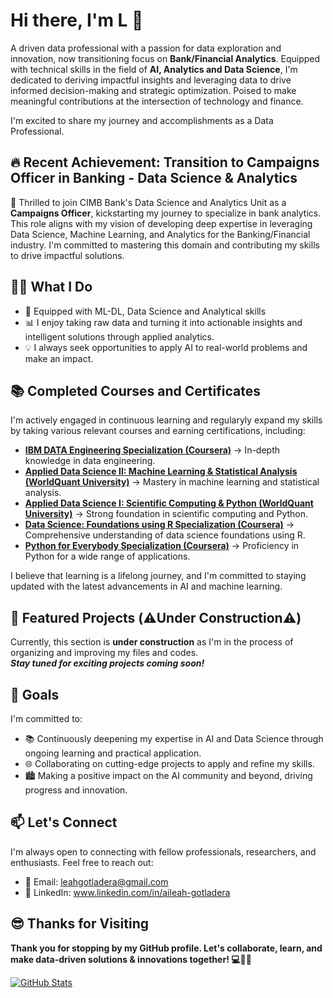 # Hi there, I'm L 👋
A driven data professional with a passion for data exploration and innovation, now transitioning focus on **Bank/Financial Analytics**. Equipped with technical skills in the field of **AI, Analytics and Data Science**, I'm dedicated to deriving impactful insights and leveraging data to drive informed decision-making and strategic optimization. 
Poised to make meaningful contributions at the intersection of technology and finance. <br>

I'm excited to share my journey and accomplishments as a Data Professional.

## 🔥 Recent Achievement: Transition to Campaigns Officer in Banking - Data Science & Analytics

🚀 Thrilled to join CIMB Bank's Data Science and Analytics Unit as a **Campaigns Officer**, kickstarting my journey to specialize in bank analytics.<br>
This role aligns with my vision of developing deep expertise in leveraging Data Science, Machine Learning, and Analytics for the Banking/Financial industry. I'm committed to mastering this domain and contributing my skills to drive impactful solutions.

## 👨‍💻 What I Do

- 🤖 Equipped with ML-DL, Data Science and Analytical skills
- 📊 I enjoy taking raw data and turning it into actionable insights and intelligent solutions through applied analytics.
- 💡 I always seek opportunities to apply AI to real-world problems and make an impact.

## 📚 Completed Courses and Certificates

I'm actively engaged in continuous learning and regularyly expand my skills by taking various relevant courses and earning certifications, including:

- **[IBM DATA Engineering Specialization (Coursera)](https://www.coursera.org/account/accomplishments/specialization/certificate/SAS8LSXRA68G)** → In-depth knowledge in data engineering.
- **[Applied Data Science II: Machine Learning & Statistical Analysis (WorldQuant University)](https://www.credly.com/badges/9b343b38-015c-468a-9b92-4297e170730a/linked_in_profile)** → Mastery in machine learning and statistical analysis.
- **[Applied Data Science I: Scientific Computing & Python (WorldQuant University)](https://www.credly.com/badges/1c6023a4-c760-498e-a9b4-b1edd4be3f2c/linked_in_profile)** → Strong foundation in scientific computing and Python.
- **[Data Science: Foundations using R Specialization (Coursera)](https://www.coursera.org/account/accomplishments/specialization/certificate/2Q9C8HVBU3WT)** → Comprehensive understanding of data science foundations using R.
- **[Python for Everybody Specialization (Coursera)](https://www.coursera.org/account/accomplishments/specialization/certificate/AM43SYWZDZEV)** → Proficiency in Python for a wide range of applications.

I believe that learning is a lifelong journey, and I'm committed to staying updated with the latest advancements in AI and machine learning.

## 🌟 Featured Projects (⚠️Under Construction⚠️)

Currently, this section is **under construction** as I'm in the process of organizing and improving my files and codes.<br> 
***Stay tuned for exciting projects coming soon!***

## 🚀 Goals

I'm committed to:

- 📚 Continuously deepening my expertise in AI and Data Science through ongoing learning and practical application.
- 🌐 Collaborating on cutting-edge projects to apply and refine my skills.
- 🏙 Making a positive impact on the AI community and beyond, driving progress and innovation.

## 📫 Let's Connect

I'm always open to connecting with fellow professionals, researchers, and enthusiasts. Feel free to reach out:

- 📧 Email: <u>leahgotladera@gmail.com</u>
- 💼 LinkedIn: www.linkedin.com/in/aileah-gotladera

## 😎 Thanks for Visiting

**Thank you for stopping by my GitHub profile. Let's collaborate, learn, and make data-driven solutions & innovations together! 💻🚀🔭**

[![GitHub Stats](https://github-readme-stats.vercel.app/api?username=YourGitHubUsername)](https://github.com/YourGitHubUsername)

